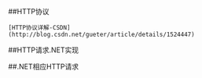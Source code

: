 



##HTTP协议

	[HTTP协议详解-CSDN](http://blog.csdn.net/gueter/article/details/1524447)


##HTTP请求.NET实现



##.NET相应HTTP请求